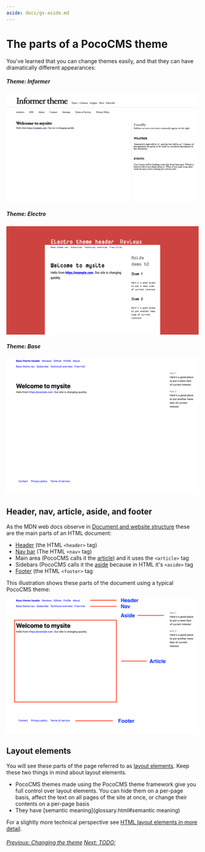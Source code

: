 ```yaml
---
aside: docs/gs-aside.md
---
```


# The parts of a PocoCMS theme

You've learned that you can change themes easily, and that they
can have dramatically different appearances:

##### Theme: **Informer**

![Screenshot of PocoCMS Informer theme](img/home-page-theme-informer-1366x768.png)

##### Theme: **Electro**

![Screenshot of PocoCMS Electro theme](img/home-page-theme-electro-1366x768.png)

##### Theme: **Base**

![Screenshot of PocoCMS Base theme](img/home-page-theme-base-1366x768.png)

## Header, nav, article, aside, and footer

As the MDN web docs observe in [Document and website structure](https://developer.mozilla.org/en-US/docs/Learn/HTML/Introduction_to_HTML/Document_and_website_structure) these are the main parts of 
an HTML document:

* [Header](glossary.html#header) (the HTML `<header>` tag)
* [Nav bar](glossary.html#nav) (The HTML `<nav>` tag)
* Main area (PocoCMS calls it the [article](glossary.html#article)) and
it uses the `<article>` tag
* Sidebars (PocoCMS calls it the [aside](glossary.html#aside) because in HTML
it's `<aside>` tag
* [Footer](glossary.html#footer) (the HTML `<footer>` tag

This illustration shows these parts of the document using a typical PocoCMS theme:

![Illustration showing header, nav, article, aside, and footer](img/theme-parts.png) 

## Layout elements

You will see these parts of the page referred to as [layout elements](glossary.html#layout-element).
Keep these two things in mind about layout elements.

* PocoCMS themes made using the PocoCMS theme framework give you full control over layout elements.
You can hide them on a per-page basis, affect the text on all pages of the site at once,
or change their contents on a per-page basis
* They have [semantic meaning](glossary.html#semantic meaning)


For a slightly more technical perspective see [HTML layout elements in more detail](https://developer.mozilla.org/en-US/docs/Learn/HTML/Introduction_to_HTML/Document_and_website_structure#html_layout_elements_in_more_detail).


###### [Previous: Changing the theme](gs-change-theme.html) [Next: TODO:](gs-TODO)
